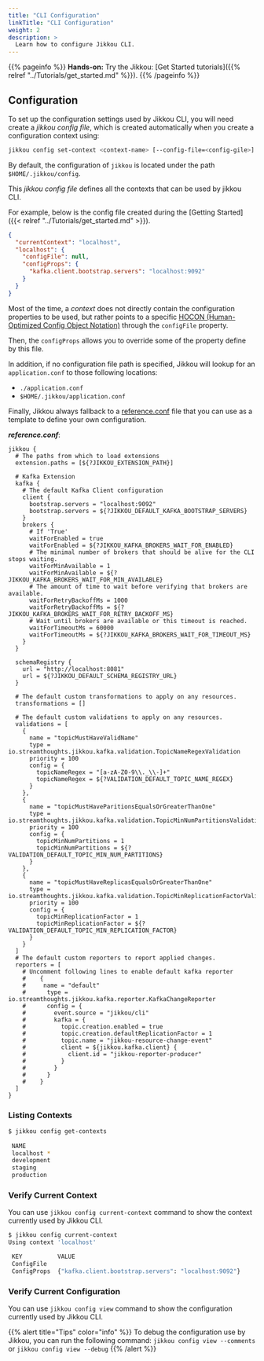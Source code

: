 ```yaml
---
title: "CLI Configuration"
linkTitle: "CLI Configuration"
weight: 2
description: >
  Learn how to configure Jikkou CLI.
---
```


{{% pageinfo %}}
**Hands-on:** Try the Jikkou: [Get Started tutorials]({{% relref "../Tutorials/get_started.md" %}}).
{{% /pageinfo %}}


## Configuration

To set up the configuration settings used by Jikkou CLI, you will need create a _jikkou config file_, which is created
automatically when you create a configuration context using:

```bash
jikkou config set-context <context-name> [--config-file=<config-gile>] [--config-props=<config-value>]
```

By default, the configuration of `jikkou` is located under the path `$HOME/.jikkou/config`.

This _jikkou config file_ defines all the contexts that can be used by jikkou CLI.

For example, below is the config file created during the [Getting Started]({{< relref "../Tutorials/get_started.md" >}}).

```json
{
  "currentContext": "localhost",
  "localhost": {
    "configFile": null,
    "configProps": {
      "kafka.client.bootstrap.servers": "localhost:9092"
    }
  }
}
```

Most of the time, a _context_ does not directly contain the configuration properties to be used, but rather points to a
specific [HOCON (Human-Optimized Config Object Notation)](https://github.com/lightbend/config) through the `configFile` property.

Then, the `configProps` allows you to override some of the property define by this file.

In addition, if no configuration file path is specified, Jikkou will lookup for an `application.conf` to
those following locations:

* `./application.conf`
* `$HOME/.jikkou/application.conf`

Finally, Jikkou always fallback 
to a [reference.conf](https://github.com/streamthoughts/jikkou/blob/main/jikkou-cli/src/main/resources/reference.conf) 
file that you can use as a template to define your own configuration.

**_reference.conf_**:
```hocon
jikkou {
  # The paths from which to load extensions
  extension.paths = [${?JIKKOU_EXTENSION_PATH}]

  # Kafka Extension
  kafka {
    # The default Kafka Client configuration
    client {
      bootstrap.servers = "localhost:9092"
      bootstrap.servers = ${?JIKKOU_DEFAULT_KAFKA_BOOTSTRAP_SERVERS}
    }
    brokers {
      # If 'True' 
      waitForEnabled = true
      waitForEnabled = ${?JIKKOU_KAFKA_BROKERS_WAIT_FOR_ENABLED}
      # The minimal number of brokers that should be alive for the CLI stops waiting.
      waitForMinAvailable = 1
      waitForMinAvailable = ${?JIKKOU_KAFKA_BROKERS_WAIT_FOR_MIN_AVAILABLE}
      # The amount of time to wait before verifying that brokers are available.
      waitForRetryBackoffMs = 1000
      waitForRetryBackoffMs = ${?JIKKOU_KAFKA_BROKERS_WAIT_FOR_RETRY_BACKOFF_MS}
      # Wait until brokers are available or this timeout is reached.
      waitForTimeoutMs = 60000
      waitForTimeoutMs = ${?JIKKOU_KAFKA_BROKERS_WAIT_FOR_TIMEOUT_MS}
    }
  }

  schemaRegistry {
    url = "http://localhost:8081"
    url = ${?JIKKOU_DEFAULT_SCHEMA_REGISTRY_URL}
  }

  # The default custom transformations to apply on any resources.
  transformations = []

  # The default custom validations to apply on any resources.
  validations = [
    {
      name = "topicMustHaveValidName"
      type = io.streamthoughts.jikkou.kafka.validation.TopicNameRegexValidation
      priority = 100
      config = {
        topicNameRegex = "[a-zA-Z0-9\\._\\-]+"
        topicNameRegex = ${?VALIDATION_DEFAULT_TOPIC_NAME_REGEX}
      }
    },
    {
      name = "topicMustHaveParitionsEqualsOrGreaterThanOne"
      type = io.streamthoughts.jikkou.kafka.validation.TopicMinNumPartitionsValidation
      priority = 100
      config = {
        topicMinNumPartitions = 1
        topicMinNumPartitions = ${?VALIDATION_DEFAULT_TOPIC_MIN_NUM_PARTITIONS}
      }
    },
    {
      name = "topicMustHaveReplicasEqualsOrGreaterThanOne"
      type = io.streamthoughts.jikkou.kafka.validation.TopicMinReplicationFactorValidation
      priority = 100
      config = {
        topicMinReplicationFactor = 1
        topicMinReplicationFactor = ${?VALIDATION_DEFAULT_TOPIC_MIN_REPLICATION_FACTOR}
      }
    }
  ]
  # The default custom reporters to report applied changes.
  reporters = [
    # Uncomment following lines to enable default kafka reporter
    #    {
    #     name = "default"
    #      type = io.streamthoughts.jikkou.kafka.reporter.KafkaChangeReporter
    #      config = {
    #        event.source = "jikkou/cli"
    #        kafka = {
    #          topic.creation.enabled = true
    #          topic.creation.defaultReplicationFactor = 1
    #          topic.name = "jikkou-resource-change-event"
    #          client = ${jikkou.kafka.client} {
    #            client.id = "jikkou-reporter-producer"
    #          }
    #        }
    #      }
    #    }
  ]
}
```

### Listing Contexts

```bash
$ jikkou config get-contexts 
 
 NAME         
 localhost *
 development
 staging
 production
```

### Verify Current Context

You can use `jikkou config current-context` command to show the context currently used by Jikkou CLI.

```bash
$ jikkou config current-context
Using context 'localhost'

 KEY          VALUE                                                                         
 ConfigFile   
 ConfigProps  {"kafka.client.bootstrap.servers": "localhost:9092"}  
```

### Verify Current Configuration

You can use `jikkou config view` command to show the configuration currently used by Jikkou CLI.

{{% alert title="Tips" color="info" %}}
To debug the configuration use by Jikkou, you can run the following command: `jikkou config view --comments`
or `jikkou config view --debug`
{{% /alert %}}